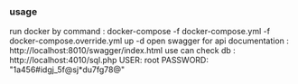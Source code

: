 ### usage
run docker by command :
docker-compose -f docker-compose.yml -f docker-compose.override.yml up -d
open swagger for api documentation :
http://localhost:8010/swagger/index.html
use can check db :
http://localhost:4010/sql.php
      USER: root
      PASSWORD: "1a456#idgj_5f@sj*du7fg78@"
